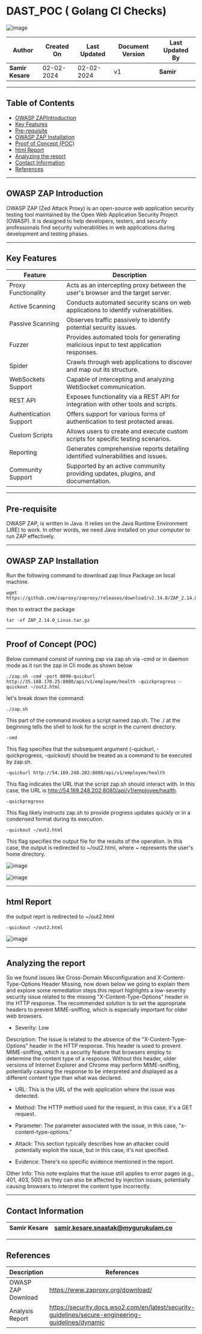 # DAST_POC ( Golang CI Checks)

![image](https://github.com/avengers-p7/Documentation/assets/156056570/fd60b4ae-b44e-4823-84fa-918c7084321b)



| Author                 | Created On | Last Updated | Document Version | Last Updated By |
| ---------------------- | ---------- | ------------ | ---------------- | --------------- |
| **Samir Kesare** | 02-02-2024 | 02-02-2024   | v1               |  **Samir**        |
***
## Table of Contents

+ [OWASP ZAPIntroduction](#OWASP-ZAP-Introduction)
+ [Key Features](#Key-Features)
+ [Pre-requisite](#Pre-requisite)
+ [OWASP ZAP Installation](#OWASP-ZAP-Installation)
+ [Proof of Concept (POC)](#Proof-of-Concept-(POC))
+ [html Report](#html-Report)
+ [Analyzing the report ](#Analyzing-the-report )
+ [Contact Information](#Contact-Information)
+ [References](#References)
***
## OWASP ZAP Introduction
OWASP ZAP (Zed Attack Proxy) is an open-source web application security testing tool maintained by the Open Web Application Security Project (OWASP). It is designed to help developers, testers, and security professionals find security vulnerabilities in web applications during development and testing phases.

***
## Key Features

| Feature                | Description                                                                      |
|------------------------|----------------------------------------------------------------------------------|
| Proxy Functionality    | Acts as an intercepting proxy between the user's browser and the target server. |
| Active Scanning        | Conducts automated security scans on web applications to identify vulnerabilities. |
| Passive Scanning       | Observes traffic passively to identify potential security issues.                |
| Fuzzer                 | Provides automated tools for generating malicious input to test application responses. |
| Spider                 | Crawls through web applications to discover and map out its structure.          |
| WebSockets Support     | Capable of intercepting and analyzing WebSocket communication.                  |
| REST API               | Exposes functionality via a REST API for integration with other tools and scripts. |
| Authentication Support | Offers support for various forms of authentication to test protected areas.      |
| Custom Scripts         | Allows users to create and execute custom scripts for specific testing scenarios. |
| Reporting              | Generates comprehensive reports detailing identified vulnerabilities and issues. |
| Community Support      | Supported by an active community providing updates, plugins, and documentation.  |

***
## Pre-requisite

OWASP ZAP, is written in Java. It relies on the Java Runtime Environment (JRE) to work. In other words, we need Java installed on your computer to run ZAP effectively.

***

## OWASP ZAP Installation

Run the following command to download zap linux Package on local machine.
```shell
wget https://github.com/zaproxy/zaproxy/releases/download/v2.14.0/ZAP_2.14.0_Linux.tar.gz
``` 
then to extract the package 
```shell
tar -xf ZAP_2.14.0_Linux.tar.gz
```
***
## Proof of Concept (POC)

Below command consist of running zap via zap.sh via -cmd or in daemon mode as it run the zap in Cli mode as shown below

```shell
./zap.sh -cmd -port 8090-quickurl http://35.188.170.25:8080/api/v1/employee/health -quickprogress -quickout ~/out2.html
```
 let's break down the command:

```shell
./zap.sh
```
This part of the command invokes a script named zap.sh. The ./ at the beginning tells the shell to look for the script in the current directory.

```shell
-cmd
```
This flag specifies that the subsequent argument (-quickurl, -quickprogress, -quickout) should be treated as a command to be executed by zap.sh.

```shell
-quickurl http://54.169.248.202:8080/api/v1/employee/health
```
This flag indicates the URL that the script zap.sh should interact with. In this case, the URL is http://54.169.248.202:8080/api/v1/employee/health.

```shell
-quickprogress
```
This flag likely instructs zap.sh to provide progress updates quickly or in a condensed format during its execution.

```shell
-quickout ~/out2.html
```
This flag specifies the output file for the results of the operation. In this case, the output is redirected to ~/out2.html, where ~ represents the user's home directory.

![image](https://github.com/avengers-p7/Documentation/assets/156056570/c25c04e7-b485-4548-a34f-aba3131372c3)

![image](https://github.com/avengers-p7/Documentation/assets/156056570/45e4597b-f06e-41c6-b7b7-7dd38055d122)

***
## html Report

 the output reprt is redirected to ~/out2.html
```shell
-quickout ~/out2.html
```
![image](https://github.com/avengers-p7/Documentation/assets/156056570/6458591f-a3ad-440e-aa70-72bf4c404450)

***
## Analyzing the report 

So we found issues like Cross-Domain Misconfiguration and X-Content-Type-Options Header Missing, now down below we going to explain them and explore some remediation steps.this report highlights a low-severity security issue related to the missing "X-Content-Type-Options" header in the HTTP response. The recommended solution is to set the appropriate headers to prevent MIME-sniffing, which is especially important for older web browsers.

* Severity: Low

Description: The issue is related to the absence of the "X-Content-Type-Options" header in the HTTP response. This header is used to prevent MIME-sniffing, which is a security feature that browsers employ to determine the content type of a response. Without this header, older versions of Internet Explorer and Chrome may perform MIME-sniffing, potentially causing the response to be interpreted and displayed as a different content type than what was declared.

* URL: This is the URL of the web application where the issue was detected.

* Method: The HTTP method used for the request, in this case, it's a GET request.

* Parameter: The parameter associated with the issue, in this case, "x-content-type-options."

* Attack: This section typically describes how an attacker could potentially exploit the issue, but in this case, it's not specified.

* Evidence: There's no specific evidence mentioned in the report.

Other Info: This note explains that the issue still applies to error pages (e.g., 401, 403, 500) as they can also be affected by injection issues, potentially causing browsers to interpret the content type incorrectly.

***
## Contact Information

| Samir Kesare                    | samir.kesare.snaatak@mygurukulam.co                                                                                  
|---------------------------------|------------------------------------------------------------|

***

## References


|     Description                  | References  
| ---------------------------------| ------------------------------------------------------------------- |
|     OWASP ZAP Download      | https://www.zaproxy.org/download/ |
|     Analysis Report        | https://security.docs.wso2.com/en/latest/security-guidelines/secure-engineering-guidelines/dynamic |  


